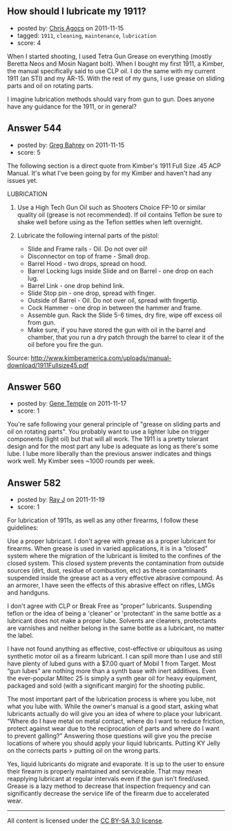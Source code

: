 ## How should I lubricate my 1911?

- posted by: [Chris Agocs](https://stackexchange.com/users/-1/12-chris-agocs) on 2011-11-15
- tagged: `1911`, `cleaning`, `maintenance`, `lubrication`
- score: 4

<p>When I started shooting, I used Tetra Gun Grease on everything (mostly Beretta Neos and Mosin Nagant bolt). When I bought my first 1911, a Kimber, the manual specifically said to use CLP oil. I do the same with my current 1911 (an STI) and my AR-15. With the rest of my guns, I use grease on sliding parts and oil on rotating parts. </p>

<p>I imagine lubrication methods should vary from gun to gun. Does anyone have any guidance for the 1911, or in general?</p>



## Answer 544

- posted by: [Greg Bahrey](https://stackexchange.com/users/-1/187-greg-bahrey) on 2011-11-15
- score: 5

<p>The following section is a direct quote from Kimber's 1911 Full Size .45 ACP Manual. It's what I've been going by for my Kimber and haven't had any issues yet.</p>

<p>LUBRICATION</p>

<ol>
<li><p>Use a High Tech Gun Oil such as Shooters
Choice FP-10 or similar quality oil (grease is
not recommended). If oil contains  Teflon be
sure to shake well before using as the Teflon
settles when left overnight.</p></li>
<li><p>Lubricate the following internal parts of the pistol:</p>

<ul>
<li>Slide and Frame rails - Oil. Do not over oil!</li>
<li>Disconnector on top of frame - Small drop.</li>
<li>Barrel Hood - two drops, spread on hood.</li>
<li>Barrel Locking lugs inside Slide and on 
Barrel - one drop on each lug.</li>
<li>Barrel Link - one drop behind link.</li>
<li>Slide Stop pin - one drop, spread with finger.</li>
<li>Outside of Barrel - Oil. Do not over oil,
spread with fingertip.</li>
<li>Cock Hammer - one drop in between the
hammer and frame.</li>
<li>Assemble gun. Rack the Slide 5-6 times,
dry fire, wipe off excess oil from gun.</li>
<li>Make sure, if you have stored the gun with
oil in the barrel and chamber, that you run
a dry patch through the barrel to clear it of
the oil before you fire the gun.</li>
</ul></li>
</ol>

<p>Source:
<a href="http://www.kimberamerica.com/uploads/manual-download/1911Fullsize45.pdf">http://www.kimberamerica.com/uploads/manual-download/1911Fullsize45.pdf</a></p>



## Answer 560

- posted by: [Gene Temple](https://stackexchange.com/users/-1/254-gene-temple) on 2011-11-17
- score: 1

<p>You're safe following your general principle of "grease on sliding parts and oil on rotating parts".  You probably want to use a lighter lube on trigger components (light oil) but that will all work.  The 1911 is a pretty tolerant design and for the most part any lube is adequate as long as there's some lube.  I lube more liberally than the previous answer indicates and things work well.  My Kimber sees ~1000 rounds per week.</p>



## Answer 582

- posted by: [Ray J](https://stackexchange.com/users/-1/166-ray-j) on 2011-11-19
- score: 1

<p>For lubrication of 1911s, as well as any other firearms, I follow these guidelines:</p>

<p>Use a proper lubricant.  I don't agree with grease as a proper lubricant for firearms.  When grease is used in varied applications, it is in a “closed” system where the migration of the lubricant is limited to the confines of the closed system.  This closed system prevents the contamination from outside sources (dirt, dust, residue of combustion, etc) as these contaminants suspended inside the grease act as a very effective abrasive compound.  As an armorer, I have seen the effects of this abrasive effect on rifles, LMGs and handguns.</p>

<p>I don't agree with CLP or Break Free as “proper” lubricants.  Suspending teflon or the idea of being a 'cleaner' or 'protectant' in the same bottle as a lubricant does not make a proper lube.  Solvents are cleaners, protectants are varnishes and neither belong in the same bottle as a lubricant, no matter the label.</p>

<p>I have not found anything as effective, cost-effective or ubiquitous as using synthetic motor oil as a firearm lubricant.  I can spill more than I use and still have plenty of lubed guns with a $7.00 quart of Mobil 1 from Target.  Most “gun lubes” are nothing more than a synth base with inert additives.  Even the ever-popular Miltec 25 is simply a synth gear oil for heavy equipment, packaged and sold (with a significant margin) for the shooting public.  </p>

<p>The most important part of the lubrication process is where you lube, not what you lube with.  While the owner's manual is a good start, asking what lubricants actually do will give you an idea of where to place your lubricant.  “Where do I have metal on metal contact, where do I want to reduce friction, protect against wear due to the reciprocation of parts and where do I want to prevent galling?”  Answering those questions will give you the precise locations of where you should apply your liquid lubricants.  Putting KY Jelly on the corrects parts > putting oil on the wrong parts.</p>

<p>Yes, liquid lubricants do migrate and evaporate.  It is up to the user to ensure their firearm is properly maintained and serviceable.  That may mean reapplying lubricant at regular intervals even if the gun isn't fired/used.  Grease is a lazy method to decrease that inspection frequency and can significantly decrease the service life of the firearm due to accelerated wear. </p>




---

All content is licensed under the [CC BY-SA 3.0 license](https://creativecommons.org/licenses/by-sa/3.0/).
